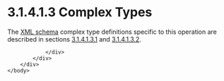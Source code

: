 <html dir="LTR" xmlns:mshelp="http://msdn.microsoft.com/mshelp" xmlns:ddue="http://ddue.schemas.microsoft.com/authoring/2003/5" xmlns:xlink="http://www.w3.org/1999/xlink" xmlns:tool="http://www.microsoft.com/tooltip">
    <head>
        <meta http-equiv="Content-Type" content="text/html; CHARSET=utf-8"></meta>
        <meta name="save" content="history"></meta>
        <title>3.1.4.1.3 Complex Types</title>
        <xml>
            <mshelp:toctitle title="3.1.4.1.3 Complex Types"></mshelp:toctitle>
            <mshelp:rltitle title="[MS-SSNWS]: Complex Types"></mshelp:rltitle>
            <mshelp:keyword index="A" term="06dfbe31-24e4-40a0-9ed4-2c3e46c27d93"></mshelp:keyword>
            <mshelp:attr name="DCSext.ContentType" value="open specification"></mshelp:attr>
            <mshelp:attr name="AssetID" value="06dfbe31-24e4-40a0-9ed4-2c3e46c27d93"></mshelp:attr>
            <mshelp:attr name="TopicType" value="kbRef"></mshelp:attr>
            <mshelp:attr name="DCSext.Title" value="[MS-SSNWS]: Complex Types" />
        </xml>
    </head>
    <body>
        <div id="header">
            <h1 class="heading">3.1.4.1.3 Complex Types</h1>
        </div>
        <div id="mainSection">
            <div id="mainBody">
                <div id="allHistory" class="saveHistory"></div>
                <div id="sectionSection0" class="section" name="collapseableSection">
                    

<p>The <a href="4baedaec-b5a7-4176-be88-e1cec659ab8c.htm#gt_bd0ce6f9-c350-4900-827e-951265294067">XML
schema</a> complex type definitions specific to this operation are described in
sections <a href="2151f7a7-2456-423c-a2a5-d949aac6dd72.htm">3.1.4.1.3.1</a>
and <a href="e2084b18-e0c3-43f1-8d99-c5f47503006d.htm">3.1.4.1.3.2</a>.</p>


                </div>
            </div>
        </div>
    </body>
</html>